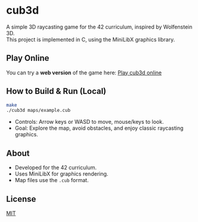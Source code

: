 # cub3d

A simple 3D raycasting game for the 42 curriculum, inspired by Wolfenstein 3D.  
This project is implemented in C, using the MiniLibX graphics library.

## Play Online

You can try a **web version** of the game here: [Play cub3d online](https://cub3dweb.vercel.app/)

## How to Build & Run (Local)

```bash
make
./cub3d maps/example.cub
```

- Controls: Arrow keys or WASD to move, mouse/keys to look.
- Goal: Explore the map, avoid obstacles, and enjoy classic raycasting graphics.

## About

- Developed for the 42 curriculum.
- Uses MiniLibX for graphics rendering.
- Map files use the `.cub` format.

## License

[MIT](LICENSE)
